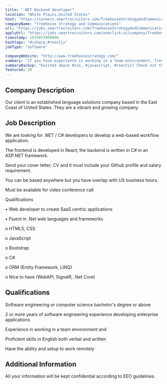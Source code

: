 ```yaml
---
title: ".NET Backend developer"
location: "White Plains,United States"
host: "https://careers.smartrecruiters.com/TreehouseStrategyAndCommunicatio?remoteLocation=true"
companyName: "Treehouse Strategy and Communications"
url: "https://jobs.smartrecruiters.com/TreehouseStrategyAndCommunicatio/743999766819506--net-c-backend-developer"
applyUrl: "https://jobs.smartrecruiters.com/oneclick-ui/company/TreehouseStrategyAndCommunicatio/publication/65a9f12b-9dbe-4930-b165-ed4741a612b4?dcr_id=DCRA1"
timestamp: 1629072000000
hashtags: "#csharp,#reactjs"
jobType: "software"

companyWebsite: "http://www.treehousestrategy.com/"
summary: "If you have experience in working in a team environment, Treehouse Strategy and Communications has a job opening for a .NET C# backend developer"
summaryBackup: "Excited about #css, #javascript, #reactjs? Check out this job post!"
featured: 20
---
```


## Company Description

Our client is an established language solutions company based in the East Coast of United States. They are a vibrant and growing company. 

## Job Description

We are looking for .NET / C# developers to develop a web-based workflow application.

The frontend is developed in React; the backend is written in C# in an ASP.NET framework.

Send your cover letter, CV and it must include your Github profile and salary requirement. 

You can be based anywhere but you have overlap with US business hours.

Must be available for video conference call

Qualifications

• Web developer to create SaaS centric applications

• Fluent in .Net web languages and frameworks

o HTML5, CSS

o JavaScript

o Bootstrap

o C#

o ORM (Entity Framework, LINQ)

o Nice to have (WebAPI, SignalR, .Net Core)

## Qualifications

Software engineering or computer science bachelor's degree or above

2 or more years of software engineering experience developing enterprise applications

Experience in working in a team environment and 

Proficient skills in English both verbal and written 

Have the ability and setup to work remotely 

## Additional Information

All your information will be kept confidential according to EEO guidelines.

